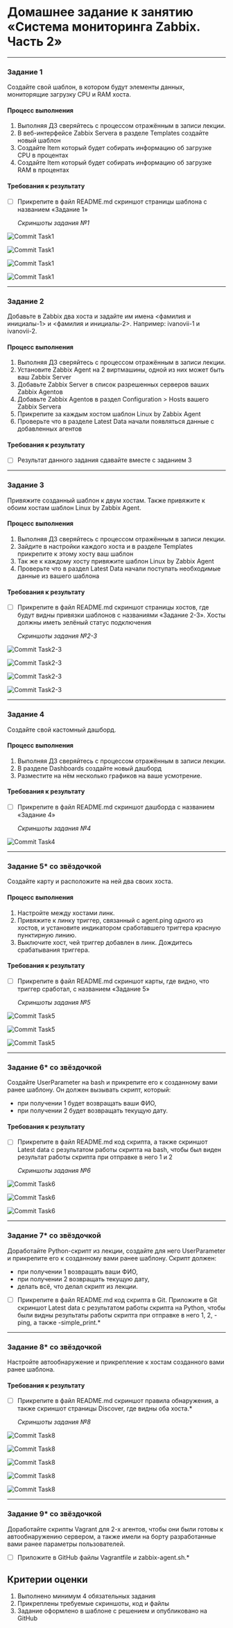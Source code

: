 # Домашнее задание к занятию «Система мониторинга Zabbix. Часть 2»

 ---

### Задание 1
Создайте свой шаблон, в котором будут элементы данных, мониторящие загрузку CPU и RAM хоста.

#### Процесс выполнения
1. Выполняя ДЗ сверяйтесь с процессом отражённым в записи лекции.
2. В веб-интерфейсе Zabbix Servera в разделе Templates создайте новый шаблон
3. Создайте Item который будет собирать информацию об загрузке CPU в процентах
4. Создайте Item который будет собирать информацию об загрузке RAM в процентах

#### Требования к результату
- [ ] Прикрепите в файл README.md скриншот страницы шаблона с названием «Задание 1»

  *Скриншоты задания №1*
  
![Commit Task1](https://github.com/AndrewZnamenskiy/Zabbix_learning_2/blob/main/img/task1p1.png)

![Commit Task1](https://github.com/AndrewZnamenskiy/Zabbix_learning_2/blob/main/img/task1p2.png)

![Commit Task1](https://github.com/AndrewZnamenskiy/Zabbix_learning_2/blob/main/img/task1p3.png)

![Commit Task1](https://github.com/AndrewZnamenskiy/Zabbix_learning_2/blob/main/img/task1p4.png)

 ---

### Задание 2
Добавьте в Zabbix два хоста и задайте им имена <фамилия и инициалы-1> и <фамилия и инициалы-2>. Например: ivanovii-1 и ivanovii-2.

#### Процесс выполнения
1. Выполняя ДЗ сверяйтесь с процессом отражённым в записи лекции.
2. Установите Zabbix Agent на 2 виртмашины, одной из них может быть ваш Zabbix Server
3. Добавьте Zabbix Server в список разрешенных серверов ваших Zabbix Agentов
4. Добавьте Zabbix Agentов в раздел Configuration > Hosts вашего Zabbix Servera
5. Прикрепите за каждым хостом шаблон Linux by Zabbix Agent
6. Проверьте что в разделе Latest Data начали появляться данные с добавленных агентов

#### Требования к результату
- [ ] Результат данного задания сдавайте вместе с заданием 3

 ---

### Задание 3
Привяжите созданный шаблон к двум хостам. Также привяжите к обоим хостам шаблон Linux by Zabbix Agent.

#### Процесс выполнения
1. Выполняя ДЗ сверяйтесь с процессом отражённым в записи лекции.
2. Зайдите в настройки каждого хоста и в разделе Templates прикрепите к этому хосту ваш шаблон
3. Так же к каждому хосту привяжите шаблон Linux by Zabbix Agent
4. Проверьте что в раздел Latest Data начали поступать необходимые данные из вашего шаблона

#### Требования к результату
- [ ] Прикрепите в файл README.md скриншот страницы хостов, где будут видны привязки шаблонов с названиями «Задание 2-3». Хосты должны иметь зелёный статус подключения

  *Скриншоты задания №2-3*
  
![Commit Task2-3](https://github.com/AndrewZnamenskiy/Zabbix_learning_2/blob/main/img/task3p1.png)

![Commit Task2-3](https://github.com/AndrewZnamenskiy/Zabbix_learning_2/blob/main/img/task3p2.png)

![Commit Task2-3](https://github.com/AndrewZnamenskiy/Zabbix_learning_2/blob/main/img/task3p3.png)

![Commit Task2-3](https://github.com/AndrewZnamenskiy/Zabbix_learning_2/blob/main/img/task3p4.png)


 ---

### Задание 4
Создайте свой кастомный дашборд.

#### Процесс выполнения
1. Выполняя ДЗ сверяйтесь с процессом отражённым в записи лекции.
2. В разделе Dashboards создайте новый дашборд
3. Разместите на нём несколько графиков на ваше усмотрение.

#### Требования к результату
- [ ] Прикрепите в файл README.md скриншот дашборда с названием «Задание 4»

  *Скриншоты задания №4*
  
![Commit Task4](https://github.com/AndrewZnamenskiy/Zabbix_learning_2/blob/main/img/task4p1.png)

 ---

### Задание 5* со звёздочкой
Создайте карту и расположите на ней два своих хоста.

#### Процесс выполнения
1. Настройте между хостами линк.
2. Привяжите к линку триггер, связанный с agent.ping одного из хостов, и установите индикатором сработавшего триггера красную пунктирную линию.
3. Выключите хост, чей триггер добавлен в линк. Дождитесь срабатывания триггера.

#### Требования к результату
- [ ] Прикрепите в файл README.md скриншот карты, где видно, что триггер сработал, с названием «Задание 5» 

  *Скриншоты задания №5*
  
![Commit Task5](https://github.com/AndrewZnamenskiy/Zabbix_learning_2/blob/main/img/task5p1.png)

![Commit Task5](https://github.com/AndrewZnamenskiy/Zabbix_learning_2/blob/main/img/task5p2.png)

![Commit Task5](https://github.com/AndrewZnamenskiy/Zabbix_learning_2/blob/main/img/task5p3.png)

 ---

### Задание 6* со звёздочкой
Создайте UserParameter на bash и прикрепите его к созданному вами ранее шаблону. Он должен вызывать скрипт, который:
- при получении 1 будет возвращать ваши ФИО,
- при получении 2 будет возвращать текущую дату.

#### Требования к результату
- [ ] Прикрепите в файл README.md код скрипта, а также скриншот Latest data с результатом работы скрипта на bash, чтобы был виден результат работы скрипта при отправке в него 1 и 2
 
   *Скриншоты задания №6*
  
![Commit Task6](https://github.com/AndrewZnamenskiy/Zabbix_learning_2/blob/main/img/Task6p1.png)

![Commit Task6](https://github.com/AndrewZnamenskiy/Zabbix_learning_2/blob/main/img/Task6p2.png)

![Commit Task6](https://github.com/AndrewZnamenskiy/Zabbix_learning_2/blob/main/img/Task6p3.png)

 
 ---

### Задание 7* со звёздочкой
Доработайте Python-скрипт из лекции, создайте для него UserParameter и прикрепите его к созданному вами ранее шаблону. 
Скрипт должен:
- при получении 1 возвращать ваши ФИО,
- при получении 2 возвращать текущую дату,
- делать всё, что делал скрипт из лекции.

- [ ] Прикрепите в файл README.md код скрипта в Git. Приложите в Git скриншот Latest data с результатом работы скрипта на Python, чтобы были видны результаты работы скрипта при отправке в него 1, 2, -ping, а также -simple_print.*
 
 ---

### Задание 8* со звёздочкой

Настройте автообнаружение и прикрепление к хостам созданного вами ранее шаблона.

#### Требования к результату
- [ ] Прикрепите в файл README.md скриншот правила обнаружения, а также скриншот страницы Discover, где видны оба хоста.*

   *Скриншоты задания №8*
  
![Commit Task8](https://github.com/AndrewZnamenskiy/Zabbix_learning_2/blob/main/img/Task8p1.png)

![Commit Task8](https://github.com/AndrewZnamenskiy/Zabbix_learning_2/blob/main/img/Task8p2.png)

![Commit Task8](https://github.com/AndrewZnamenskiy/Zabbix_learning_2/blob/main/img/Task8p3.png)

![Commit Task8](https://github.com/AndrewZnamenskiy/Zabbix_learning_2/blob/main/img/Task8p4.png)

![Commit Task8](https://github.com/AndrewZnamenskiy/Zabbix_learning_2/blob/main/img/Task8p5.png)

 ---

### Задание 9* со звёздочкой

Доработайте скрипты Vagrant для 2-х агентов, чтобы они были готовы к автообнаружению сервером, а также имели на борту разработанные вами ранее параметры пользователей.

- [ ] Приложите в GitHub файлы Vagrantfile и zabbix-agent.sh.*

## Критерии оценки

1. Выполнено минимум 4 обязательных задания
2. Прикреплены требуемые скриншоты, код и файлы 
3. Задание оформлено в шаблоне с решением и опубликовано на GitHub

